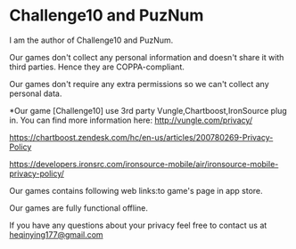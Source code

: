 # Challenge10 and PuzNum
I am the author of Challenge10 and PuzNum.


Our games don't collect any personal information and doesn't share it with third parties. Hence they are COPPA-compliant.

Our games don't require any extra permissions so we can't collect any personal data.

*Our game [Challenge10] use 3rd party Vungle,Chartboost,IronSource plug in.
You can find more information here:
http://vungle.com/privacy/

https://chartboost.zendesk.com/hc/en-us/articles/200780269-Privacy-Policy

https://developers.ironsrc.com/ironsource-mobile/air/ironsource-mobile-privacy-policy/


Our games contains following web links:to game's page in app store.

Our games are fully functional offline.

If you have any questions about your privacy feel free to contact us at heqinying177@gmail.com
